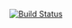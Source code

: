 [![Build Status](https://travis-ci.org/hanyuS/cse110lab5.svg?branch=master)](https://travis-ci.org/hanyuS/cse110lab5)

